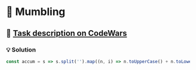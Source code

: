 # 📝 Mumbling

## 🔗 [Task description on CodeWars](https://www.codewars.com/kata/5667e8f4e3f572a8f2000039)

### 💡 Solution

```javascript
const accum = s => s.split('').map((n, i) => n.toUpperCase() + n.toLowerCase().repeat(i)).join('-');
```
